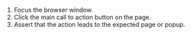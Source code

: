1. Focus the browser window.
2. Click the main call to action button on the page.
3. Assert that the action leads to the expected page or popup.